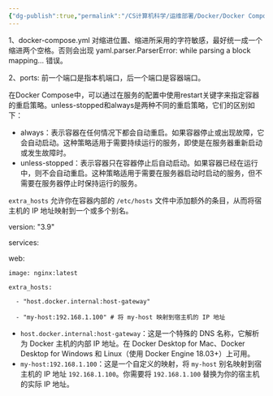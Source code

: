 ```yaml
---
{"dg-publish":true,"permalink":"/CS计算机科学/运维部署/Docker/Docker Compose/","noteIcon":"","created":"2024-03-04T00:29:16.755+08:00","updated":"2025-02-13T17:00:37.000+08:00"}
---
```



1、docker-compose.yml 对缩进位置、缩进所采用的字符敏感，最好统一成一个缩进两个空格。否则会出现 yaml.parser.ParserError: while parsing a block mapping… 错误。

2、ports: 前一个端口是指本机端口，后一个端口是容器端口。

在Docker Compose中，可以通过在服务的配置中使用restart关键字来指定容器的重启策略。unless-stopped和always是两种不同的重启策略，它们的区别如下：

- always：表示容器在任何情况下都会自动重启。如果容器停止或出现故障，它会自动启动。这种策略适用于需要持续运行的服务，即使是在服务器重新启动或发生故障时。
- unless-stopped：表示容器只在容器停止后自动启动。如果容器已经在运行中，则不会自动重启。这种策略适用于需要在服务器启动时启动的服务，但不需要在服务器停止时保持运行的服务。

`extra_hosts` 允许你在容器内部的 `/etc/hosts` 文件中添加额外的条目，从而将宿主机的 IP 地址映射到一个或多个别名。

version: "3.9"

services:

  web:

    image: nginx:latest

    extra_hosts:

      - "host.docker.internal:host-gateway"

      - "my-host:192.168.1.100" # 将 my-host 映射到宿主机的 IP 地址

- `host.docker.internal:host-gateway`：这是一个特殊的 DNS 名称，它解析为 Docker 主机的内部 IP 地址。在 Docker Desktop for Mac、Docker Desktop for Windows 和 Linux（使用 Docker Engine 18.03+）上可用。
- `my-host:192.168.1.100`：这是一个自定义的映射，将 `my-host` 别名映射到宿主机的 IP 地址 `192.168.1.100`。你需要将 `192.168.1.100` 替换为你的宿主机的实际 IP 地址。